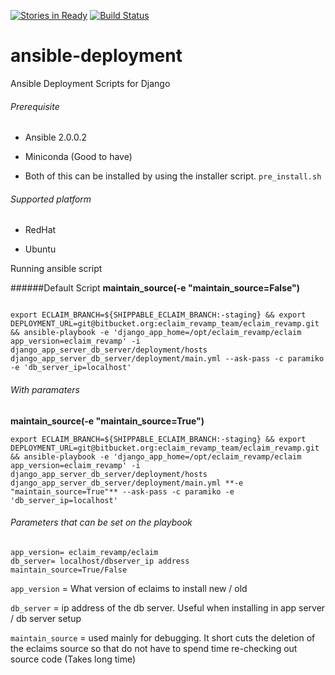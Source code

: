 [![Stories in Ready](https://badge.waffle.io/censof/ansible-deployment.png?label=ready&title=Ready)](https://waffle.io/censof/ansible-deployment)
[![Build Status](https://travis-ci.org/censof/ansible-deployment.svg?branch=master)](https://travis-ci.org/censof/ansible-deployment)
# ansible-deployment
Ansible Deployment Scripts for Django

###### Prerequisite

- Ansible 2.0.0.2

- Miniconda (Good to have)

- Both of this can be installed by using the installer script. `pre_install.sh`

###### Supported platform

- RedHat

- Ubuntu

Running ansible script

######Default Script 
**maintain_source(-e "maintain_source=False")**
```

export ECLAIM_BRANCH=${SHIPPABLE_ECLAIM_BRANCH:-staging} && export DEPLOYMENT_URL=git@bitbucket.org:eclaim_revamp_team/eclaim_revamp.git && ansible-playbook -e 'django_app_home=/opt/eclaim_revamp/eclaim app_version=eclaim_revamp' -i django_app_server_db_server/deployment/hosts django_app_server_db_server/deployment/main.yml --ask-pass -c paramiko -e 'db_server_ip=localhost'
```

###### With paramaters
**maintain_source(-e "maintain_source=True")**

```
export ECLAIM_BRANCH=${SHIPPABLE_ECLAIM_BRANCH:-staging} && export DEPLOYMENT_URL=git@bitbucket.org:eclaim_revamp_team/eclaim_revamp.git && ansible-playbook -e 'django_app_home=/opt/eclaim_revamp/eclaim app_version=eclaim_revamp' -i django_app_server_db_server/deployment/hosts django_app_server_db_server/deployment/main.yml **-e "maintain_source=True"** --ask-pass -c paramiko -e 'db_server_ip=localhost'
```

###### Parameters that can be set on the playbook

```
app_version= eclaim_revamp/eclaim
db_server= localhost/dbserver_ip address
maintain_source=True/False
```
`app_version` = What version of eclaims to install new / old

`db_server` = ip address of the db server. Useful when installing in app server / db server setup

`maintain_source` = used mainly for debugging. It short cuts the deletion of the eclaims source so that do not have to spend time 
re-checking out source code (Takes long time)






